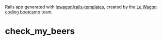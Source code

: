 Rails app generated with [lewagon/rails-templates](https://github.com/lewagon/rails-templates), created by the [Le Wagon coding bootcamp](https://www.lewagon.com) team.
# check_my_beers
